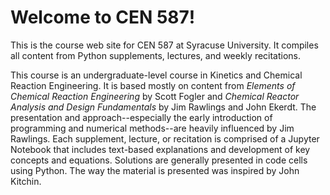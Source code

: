 # Welcome to CEN 587!

This is the course web site for CEN 587 at Syracuse University.  It compiles all content from Python supplements, lectures, and weekly recitations.

This course is an undergraduate-level course in Kinetics and Chemical Reaction Engineering. It is based mostly on content from *Elements of Chemical Reaction Engineering* by Scott Fogler and *Chemical Reactor Analysis and Design Fundamentals* by Jim Rawlings and John Ekerdt. The presentation and approach--especially the early introduction of programming and numerical methods--are heavily influenced by Jim Rawlings. Each supplement, lecture, or recitation is comprised of a Jupyter Notebook that includes text-based explanations and development of key concepts and equations. Solutions are generally presented in code cells using Python. The way the material is presented was inspired by John Kitchin.

```{tableofcontents}
```
